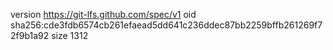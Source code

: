 version https://git-lfs.github.com/spec/v1
oid sha256:cde3fdb6574cb261efaead5dd641c236ddec87bb2259bffb261269f72f9b1a92
size 1312
